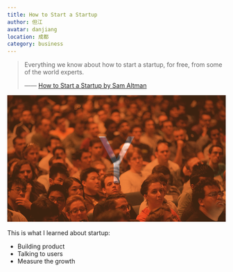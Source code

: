 ```yaml
---
title: How to Start a Startup  
author: 但江
avatar: danjiang
location: 成都 
category: business
---
```


> Everything we know about how to start a startup, for free, from some of the world experts.
>
> —— [How to Start a Startup by Sam Altman][1]

![Y Combinator](/images/ycombinator.png)

This is what I learned about startup:

* Building product
* Talking to users
* Measure the growth

[1]: https://itunes.apple.com/cn/course/how-to-start-a-startup/id951932247 
